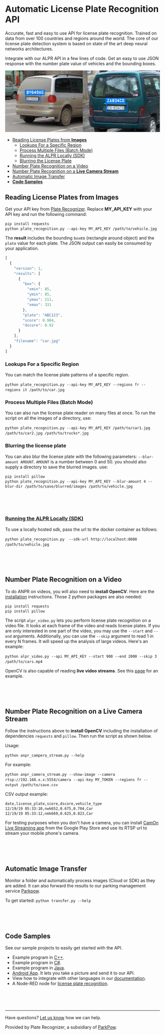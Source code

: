 # Automatic License Plate Recognition API

Accurate, fast and easy to use API for license plate recognition. Trained on data from over 100 countries and regions around the world. The core of our license plate detection system is based on state of the art deep neural networks architectures.

Integrate with our ALPR API in a few lines of code. Get an easy to use JSON response with the number plate value of vehicles and the bounding boxes.

<p align="center">
  <img src="assets/demo.jpg">
</p>

  - [Reading License Plates from **Images**](#reading-license-plates-from-images)
    - [Lookups For a Specific Region](#lookups-for-a-specific-region)
    - [Process Multiple Files (Batch Mode)](#process-multiple-files-batch-mode)
    - [Running the ALPR Locally (SDK)](#running-the-alpr-locally-sdk)
    - [Blurring the License Plate](#blurring-the-license-plate)
  - [Number Plate Recognition on a Video](#number-plate-recognition-on-a-video)
  - [Number Plate Recognition on a **Live Camera Stream**](#number-plate-recognition-on-a-live-camera-stream)
  - [Automatic Image Transfer](#automatic-image-transfer)
  - [**Code Samples**](#code-samples)


## Reading License Plates from Images

Get your API key from [Plate Recognizer](https://platerecognizer.com/). Replace **MY_API_KEY** with your API key and run the following command:

```
pip install requests
python plate_recognition.py --api-key MY_API_KEY /path/to/vehicle.jpg
```

The **result** includes the bounding `box`es (rectangle around object) and the `plate` value for each plate. The JSON output can easily be consumed by your application.

```javascript
[
  {
    "version": 1,
    "results": [
      {
        "box": {
          "xmin": 85,
          "ymin": 85,
          "ymax": 211,
          "xmax": 331
        },
        "plate": "ABC123",
        "score": 0.904,
        "dscore": 0.92
      }
    ],
    "filename": "car.jpg"
  }
]
```


### Lookups For a Specific Region

You can match the license plate patterns of a specific region.

`python plate_recognition.py --api-key MY_API_KEY --regions fr --regions it /path/to/car.jpg`



### Process Multiple Files (Batch Mode)

You can also run the license plate reader on many files at once. To run the script on all the images of a directory, use:

`python plate_recognition.py --api-key MY_API_KEY /path/to/car1.jpg /path/to/car2.jpg /path/to/trucks*.jpg`

### Blurring the license plate

You can also blur the license plate with the following parameters: `--blur-amount AMOUNT`. `AMOUNT` is a number between 0 and 50. you should also supply a directory to save the blurred images. use:

```
pip install pillow
python plate_recognition.py --api-key MY_API_KEY --blur-amount 4 --blur-dir /path/to/save/blurred/images /path/to/vehicle.jpg
```

<br><br><br>

### [Running the ALPR Locally (SDK)](docker/)

To use a locally hosted sdk, pass the url to the docker container as follows:

`python plate_recognition.py  --sdk-url http://localhost:8080 /path/to/vehicle.jpg`

<br><br><br>

## Number Plate Recognition on a Video

To do ANPR on videos, you will also need to **install OpenCV**. Here are the [installation](https://opencv-python-tutroals.readthedocs.io/en/latest/py_tutorials/py_setup/py_setup_in_windows/py_setup_in_windows.html) instructions. Those 2 python packages are also needed:

```
pip install requests
pip install pillow
```

The script `alpr_video.py` lets you perform license plate recognition on a video file. It looks at each frame of the video and reads license plates. If you are only interested in one part of the video, you may use the `--start` and `--end` arguments. Additionally, you can use the `--skip` argument to read 1 in every N frames. It will speed up the analysis of large videos. Here's an example:

`python alpr_video.py --api MY_API_KEY --start 900 --end 2000 --skip 3 /path/to/cars.mp4`

OpenCV is also capable of reading **live video streams**. See this [page](https://docs.opencv.org/3.0-beta/doc/py_tutorials/py_gui/py_video_display/py_video_display.html) for an example.

<br><br><br>

## Number Plate Recognition on a Live Camera Stream
Follow the instructions above to **install OpenCV** including the installation of dependencies `requests` and `pillow`. Then run the script as shown below.

Usage:

`python anpr_campera_stream.py --help`

For example:

`python anpr_camera_stream.py --show-image --camera rtsp://192.168.x.x:5554/camera --api-key MY_TOKEN --regions fr --output /path/to/save.csv`


CSV output example:

```
date,license_plate,score,dscore,vehicle_type
12/19/19 05:33:10,nwk652,0.675,0.704,Car
12/19/19 05:33:12,nmk669,0.625,0.823,Car
```

For testing purposes when you don't have a camera, you can install [CamOn Live Streaming app](https://play.google.com/store/apps/details?id=com.miv.rtspcamera) from the Google Play Store and use its RTSP url to stream your mobile phone's camera.

<br><br><br>

## Automatic Image Transfer

Monitor a folder and automatically process images (Cloud or SDK) as they are added. It can also forward the results to our parking management service [Parkpow](https://parkpow.com/).

To get started: `python transfer.py --help`

<br><br><br>

## Code Samples

See our sample projects to easily get started with the API. 
- Example program in [C++](cpp/).
- Example program in [C#](csharp/).
- Example program in [Java](java/).
- [Android App](https://github.com/parkpow/alpr-anpr-android). It lets you take a picture and send it to our API.
- View how to integrate with other languages in our [documentation](http://docs.platerecognizer.com/#introduction).
- A Node-RED node for [license plate recognition](https://github.com/parkpow/node-red-contrib-plate-recognizer).

<br><br><br>

---
Have questions?  [Let us know](https://platerecognizer.com/contact) how we can help.

Provided by Plate Recognizer, a subsidiary of [ParkPow](https://parkpow.com/).
